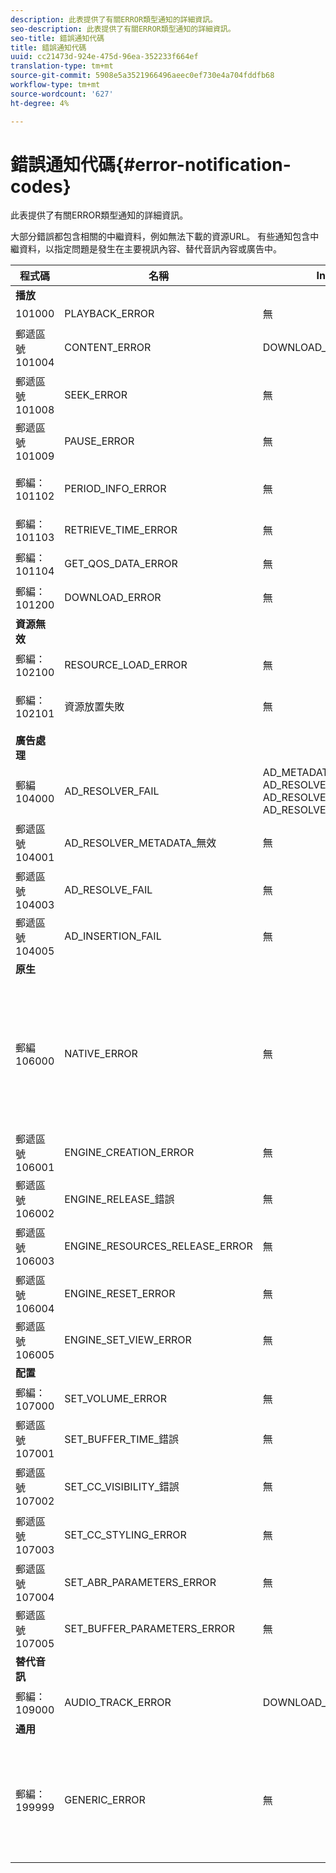 ```yaml
---
description: 此表提供了有關ERROR類型通知的詳細資訊。
seo-description: 此表提供了有關ERROR類型通知的詳細資訊。
seo-title: 錯誤通知代碼
title: 錯誤通知代碼
uuid: cc21473d-924e-475d-96ea-352233f664ef
translation-type: tm+mt
source-git-commit: 5908e5a3521966496aeec0ef730e4a704fddfb68
workflow-type: tm+mt
source-wordcount: '627'
ht-degree: 4%

---
```



# 錯誤通知代碼{#error-notification-codes}

此表提供了有關ERROR類型通知的詳細資訊。

<!--<a id="section_D29404228F5E4B818642CBA6A0D39546"></a>-->

大部分錯誤都包含相關的中繼資料，例如無法下載的資源URL。 有些通知包含中繼資料，以指定問題是發生在主要視訊內容、替代音訊內容或廣告中。

<table frame="all" colsep="1" rowsep="1" id="table_8B61210A406A45ACBE37FC29729DDE22"> 
 <thead> 
  <tr rowsep="1"> 
   <th colname="1" class="entry"> 程式碼 </th> 
   <th colname="2" class="entry"> 名稱 </th> 
   <th colname="3" class="entry"> InnerNotification </th> 
   <th colname="4" class="entry"> 中繼資料索引鍵 </th> 
   <th colname="5" class="entry"> 注釋 </th> 
  </tr> 
 </thead>
 <tbody> 
  <tr rowsep="1"> 
   <td colname="1"><b>播放</b> </td> 
   <td colname="2"> </td> 
   <td colname="3"> </td> 
   <td colname="4"> </td> 
   <td colname="5"> </td> 
  </tr> 
  <tr rowsep="1"> 
   <td colname="1"><span class="codeph"> 101000  </span> </td> 
   <td colname="2"><span class="codeph"> PLAYBACK_ERROR  </span> </td> 
   <td colname="3"> 無 </td> 
   <td colname="4"><span class="codeph"> 說明</span> </td> 
   <td colname="5"> </td> 
  </tr> 
  <tr rowsep="1"> 
   <td colname="1"><span class="codeph"> 郵遞區號101004  </span> </td> 
   <td colname="2"><span class="codeph"> CONTENT_ERROR</span> </td> 
   <td colname="3"><span class="codeph"> DOWNLOAD_ERROR</span> </td> 
   <td colname="4"> </td> 
   <td colname="5"> 下載片段或區段（視訊和音訊）時發生錯誤。 </td> 
  </tr> 
  <tr rowsep="1"> 
   <td colname="1"><span class="codeph"> 郵遞區號101008  </span> </td> 
   <td colname="2"><span class="codeph"> SEEK_ERROR  </span> </td> 
   <td colname="3"> 無 </td> 
   <td colname="4"><span class="codeph"> NATIVE_ERROR_CODE  </span><span class="codeph"> DESIRED_SEEK_POSITION  </span><span class="codeph"> DESIRED_SEEK_PERIOD  </span> </td> 
   <td colname="5"> 執行尋道操作時發生錯誤。 </td> 
  </tr> 
  <tr rowsep="1"> 
   <td colname="1"><span class="codeph"> 郵遞區號101009  </span> </td> 
   <td colname="2"><span class="codeph"> PAUSE_ERROR  </span> </td> 
   <td colname="3"> 無 </td> 
   <td colname="4"><span class="codeph"> 說明</span> </td> 
   <td colname="5"> 執行暫停操作時發生錯誤。 </td> 
  </tr> 
  <tr rowsep="1"> 
   <td colname="1"><span class="codeph"> 郵編：101102  </span> </td> 
   <td colname="2"><span class="codeph"> PERIOD_INFO_ERROR  </span> </td> 
   <td colname="3"> 無 </td> 
   <td colname="4"><span class="codeph"> 說明  </span> </td> 
   <td colname="5"> 擷取內容時段的相關資訊時發生錯誤。 </td> 
  </tr> 
  <tr rowsep="1"> 
   <td colname="1"><span class="codeph"> 郵編：101103  </span> </td> 
   <td colname="2"><span class="codeph"> RETRIEVE_TIME_ERROR  </span> </td> 
   <td colname="3"> 無 </td> 
   <td colname="4"><span class="codeph"> 說明  </span> </td> 
   <td colname="5"> 嘗試擷取播放位置時發生錯誤。 </td> 
  </tr> 
  <tr rowsep="1"> 
   <td colname="1"><span class="codeph"> 郵編：101104  </span> </td> 
   <td colname="2"><span class="codeph"> GET_QOS_DATA_ERROR  </span> </td> 
   <td colname="3"> 無 </td> 
   <td colname="4"><span class="codeph"> 說明  </span> </td> 
   <td colname="5"> 嘗試檢索QOS資訊時出錯。 </td> 
  </tr> 
  <tr rowsep="1"> 
   <td colname="1"><span class="codeph"> 郵編：101200  </span> </td> 
   <td colname="2"><span class="codeph"> DOWNLOAD_ERROR  </span> </td> 
   <td colname="3"> 無 </td> 
   <td colname="4"><span class="codeph"> URL  </span> </td> 
   <td colname="5"> 嘗試下載資料時發生錯誤。 </td> 
  </tr> 
  <tr rowsep="1"> 
   <td colname="1"><b>資源無效</b> </td> 
   <td colname="2"> </td> 
   <td colname="3"> </td> 
   <td colname="4"> </td> 
   <td colname="5"> </td> 
  </tr> 
  <tr rowsep="1"> 
   <td colname="1"><span class="codeph"> 郵編：102100  </span> </td> 
   <td colname="2"><span class="codeph"> RESOURCE_LOAD_ERROR  </span> </td> 
   <td colname="3"> 無 </td> 
   <td colname="4"><span class="codeph"> 說明資 </span><span class="codeph"> 源  </span> </td> 
   <td colname="5"> 載入資源項時出錯。 </td> 
  </tr> 
  <tr rowsep="1"> 
   <td colname="1"><span class="codeph"> 郵編：102101  </span> </td> 
   <td colname="2"><span class="codeph"> 資源放置失敗  </span> </td> 
   <td colname="3"> 無 </td> 
   <td colname="4"><span class="codeph"> CONTENT_ID  </span> </td> 
   <td colname="5"> 在播放時間軸上放置資源時發生錯誤。 </td> 
  </tr> 
  <tr rowsep="1"> 
   <td colname="1"><b>廣告處理</b> </td> 
   <td colname="2"> </td> 
   <td colname="3"> </td> 
   <td colname="4"> </td> 
   <td colname="5"> </td> 
  </tr> 
  <tr rowsep="1"> 
   <td colname="1"><span class="codeph"> 郵編104000  </span> </td> 
   <td colname="2"><span class="codeph"> AD_RESOLVER_FAIL  </span> </td> 
   <td colname="3"><span class="codeph"> AD_METADATA _INVALID  </span><span class="codeph"> AD_RESOLVER_INITIALIZATION_FAIL  </span><span class="codeph"> AD_RESOLVE_FAIL  </span><span class="codeph"> AD_RESOLVER_SERVER_UNREACHABLE  </span> </td> 
   <td colname="4"> 無 </td> 
   <td colname="5"> 無 </td> 
  </tr> 
  <tr rowsep="1"> 
   <td colname="1"><span class="codeph"> 郵遞區號104001  </span> </td> 
   <td colname="2"><span class="codeph"> AD_RESOLVER_METADATA_無效  </span> </td> 
   <td colname="3"> <p>無 </p> </td> 
   <td colname="4"><span class="codeph"> 說明</span> </td> 
   <td colname="5"> 由於無效的廣告中繼資料格式，廣告解析失敗。 </td> 
  </tr> 
  <tr rowsep="1"> 
   <td colname="1"><span class="codeph"> 郵遞區號104003  </span> </td> 
   <td colname="2"><span class="codeph"> AD_RESOLVE_FAIL  </span> </td> 
   <td colname="3"> 無 </td> 
   <td colname="4"><span class="codeph"> NATIVE_ERROR_CODE  </span> </td> 
   <td colname="5"> 廣告外掛程式無法解析廣告。 </td> 
  </tr> 
  <tr rowsep="1"> 
   <td colname="1"><span class="codeph"> 郵遞區號104005  </span> </td> 
   <td colname="2"><span class="codeph"> AD_INSERTION_FAIL  </span> </td> 
   <td colname="3"> 無 </td> 
   <td colname="4"><span class="codeph"> PRESITED_AD_BREAK</span> </td> 
   <td colname="5"> 廣告解析階段失敗。 </td> 
  </tr> 
  <tr rowsep="1"> 
   <td colname="1"><b>原生</b> </td> 
   <td colname="2"> </td> 
   <td colname="3"> </td> 
   <td colname="4"> </td> 
   <td colname="5"> </td> 
  </tr> 
  <tr rowsep="1"> 
   <td colname="1"><span class="codeph"> 郵編106000  </span> </td> 
   <td colname="2"><span class="codeph"> NATIVE_ERROR  </span> </td> 
   <td colname="3"> 無 </td> 
   <td colname="4"> <span class="codeph"> NATIVE_ERROR_CODE  </span> <span class="codeph"> NATIVE_ERROR_NAME說明 </span> <span class="codeph"> 說 </span> <span class="codeph"> 明</span> <p><b>DRM詳細資訊：</b> </p> <span class="codeph"> DRM_ERROR_</span> <span class="codeph"> STRINGNATIVE_SUBERROR_CODE</span> </td> 
   <td colname="5"> <p>低級AVE庫發出錯誤。 </p> <p>有關這些元資料鍵值的資訊，請參閱NATIVE_ERROR通知</a>的<a href="../../../tvsdk-1.4-for-android/android-1.4-tvsdk-notification/notification-codes/native-error-summary/android-1.4-native-error-summary.md" format="html" scope="external">詳細資訊。 </a></p> </td> 
  </tr> 
  <tr rowsep="1"> 
   <td colname="1"><span class="codeph"> 郵遞區號106001  </span> </td> 
   <td colname="2"><span class="codeph"> ENGINE_CREATION_ERROR  </span> </td> 
   <td colname="3"> 無 </td> 
   <td colname="4"><span class="codeph"> 說明  </span> </td> 
   <td colname="5"> 實例化AVE低級庫時出錯。 </td> 
  </tr> 
  <tr rowsep="1"> 
   <td colname="1"><span class="codeph"> 郵遞區號106002  </span> </td> 
   <td colname="2"><span class="codeph"> ENGINE_RELEASE_錯誤  </span> </td> 
   <td colname="3"> 無 </td> 
   <td colname="4"><span class="codeph"> 說明  </span> </td> 
   <td colname="5"> 釋放AVE低級庫時出錯。 </td> 
  </tr> 
  <tr rowsep="1"> 
   <td colname="1"><span class="codeph"> 郵遞區號106003  </span> </td> 
   <td colname="2"><span class="codeph"> ENGINE_RESOURCES_RELEASE_ERROR  </span> </td> 
   <td colname="3"> 無 </td> 
   <td colname="4"><span class="codeph"> 說明  </span> </td> 
   <td colname="5"> 釋放AVE庫使用的GPU資源時發生錯誤。 </td> 
  </tr> 
  <tr rowsep="1"> 
   <td colname="1"><span class="codeph"> 郵遞區號106004  </span> </td> 
   <td colname="2"><span class="codeph"> ENGINE_RESET_ERROR  </span> </td> 
   <td colname="3"> 無 </td> 
   <td colname="4"><span class="codeph"> 說明  </span> </td> 
   <td colname="5"> 重設AVE庫時出錯。 </td> 
  </tr> 
  <tr rowsep="1"> 
   <td colname="1"><span class="codeph"> 郵遞區號106005  </span> </td> 
   <td colname="2"><span class="codeph"> ENGINE_SET_VIEW_ERROR  </span> </td> 
   <td colname="3"> 無 </td> 
   <td colname="4"><span class="codeph"> 說明</span> </td> 
   <td colname="5"> 將視圖附加到AVE庫時出錯。 </td> 
  </tr> 
  <tr rowsep="1"> 
   <td colname="1"><b>配置</b> </td> 
   <td colname="2"> </td> 
   <td colname="3"> </td> 
   <td colname="4"> </td> 
   <td colname="5"> </td> 
  </tr> 
  <tr rowsep="1"> 
   <td colname="1"><span class="codeph"> 郵編：107000  </span> </td> 
   <td colname="2"><span class="codeph"> SET_VOLUME_ERROR  </span> </td> 
   <td colname="3"> 無 </td> 
   <td colname="4"><span class="codeph"> 說明卷  </span> </td> 
   <td colname="5"> 嘗試設定卷級別時出錯。 </td> 
  </tr> 
  <tr rowsep="1"> 
   <td colname="1"><span class="codeph"> 郵遞區號107001  </span> </td> 
   <td colname="2"><span class="codeph"> SET_BUFFER_TIME_錯誤  </span> </td> 
   <td colname="3"> 無 </td> 
   <td colname="4"><span class="codeph"> 說明 </span><span class="codeph"> PLAY_BUFFER_TIME  </span> </td> 
   <td colname="5"> 嘗試更改緩衝參數時出錯。 </td> 
  </tr> 
  <tr rowsep="1"> 
   <td colname="1"><span class="codeph"> 郵遞區號107002  </span> </td> 
   <td colname="2"><span class="codeph"> SET_CC_VISIBILITY_錯誤  </span> </td> 
   <td colname="3"> 無 </td> 
   <td colname="4"><span class="codeph"> 說明</span> </td> 
   <td colname="5"> 嘗試變更CC音軌的可見度時發生錯誤。 </td> 
  </tr> 
  <tr rowsep="1"> 
   <td colname="1"><span class="codeph"> 郵遞區號107003  </span> </td> 
   <td colname="2"><span class="codeph"> SET_CC_STYLING_ERROR  </span> </td> 
   <td colname="3"> 無 </td> 
   <td colname="4"><span class="codeph"> 說明</span> </td> 
   <td colname="5"> 嘗試變更CC音軌的樣式選項時發生錯誤。 </td> 
  </tr> 
  <tr rowsep="1"> 
   <td colname="1"><span class="codeph"> 郵遞區號107004  </span> </td> 
   <td colname="2"><span class="codeph"> SET_ABR_PARAMETERS_ERROR  </span> </td> 
   <td colname="3"> 無 </td> 
   <td colname="4"><span class="codeph"> 說明  </span> </td> 
   <td colname="5"> 嘗試更改ABR控制參數時出錯。 </td> 
  </tr> 
  <tr rowsep="1"> 
   <td colname="1"><span class="codeph"> 郵遞區號107005  </span> </td> 
   <td colname="2"><span class="codeph"> SET_BUFFER_PARAMETERS_ERROR  </span> </td> 
   <td colname="3"> 無 </td> 
   <td colname="4"><span class="codeph"> 說明 </span><span class="codeph"> INITIAL_BUFFER_TIME  </span><span class="codeph"> PLAY_BUFFER_TIME  </span> </td> 
   <td colname="5"> 嘗試更改緩衝控制參數時出錯。 </td> 
  </tr> 
  <tr rowsep="1"> 
   <td colname="1"><b>替代音訊</b> </td> 
   <td colname="2"> </td> 
   <td colname="3"> </td> 
   <td colname="4"> </td> 
   <td colname="5"> </td> 
  </tr> 
  <tr rowsep="1"> 
   <td colname="1"><span class="codeph"> 郵編：109000  </span> </td> 
   <td colname="2"><span class="codeph"> AUDIO_TRACK_ERROR  </span> </td> 
   <td colname="3"><span class="codeph"> DOWNLOAD_ERROR  </span> </td> 
   <td colname="4"><span class="codeph"> AUDIO_TRACK_NAME  </span><span class="codeph"> AUDIO_TRACK_LANGUAGE  </span> </td> 
   <td colname="5"> 發生與音軌相關的錯誤。 </td> 
  </tr> 
  <tr rowsep="1"> 
   <td colname="1"><b>通用</b> </td> 
   <td colname="2"> </td> 
   <td colname="3"> </td> 
   <td colname="4"> </td> 
   <td colname="5"> </td> 
  </tr> 
  <tr rowsep="0"> 
   <td colname="1"><span class="codeph"> 郵編：199999  </span> </td> 
   <td colname="2"><span class="codeph"> GENERIC_ERROR</span> </td> 
   <td colname="3"> 無 </td> 
   <td colname="4"> 無 </td> 
   <td colname="5"> 標籤一般錯誤事件。 並非由TVSDK實際核發。 這只是對應於TVSDK錯誤事件的數值代碼範圍結尾的標籤。 </td> 
  </tr> 
 </tbody> 
</table>

